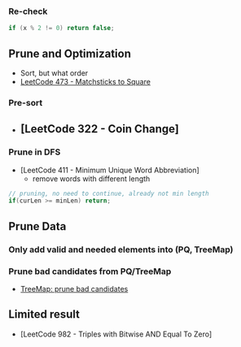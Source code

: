 ### Re-check
```java
if (x % 2 != 0) return false;
```
## Prune and Optimization
- Sort, but what order
- [LeetCode 473 - Matchsticks to Square](https://leetcode.com/problems/matchsticks-to-square/discuss/95744/cpp-6ms-solution-with-DFS)

### Pre-sort

- [LeetCode 322 - Coin Change]
  - 

### Prune in DFS
- [LeetCode 411 - Minimum Unique Word Abbreviation]
  - remove words with different length
```java
// pruning, no need to continue, already not min length
if(curLen >= minLen) return;
```

## Prune Data
### Only add valid and needed elements into (PQ, TreeMap)
### Prune bad candidates from PQ/TreeMap
- [TreeMap: prune bad candidates](https://ttzztt.gitbooks.io/lc/content/combination/shortest-subarray-with-sum-at-least-k.html)

## Limited result
- [LeetCode 982 - Triples with Bitwise AND Equal To Zero]


